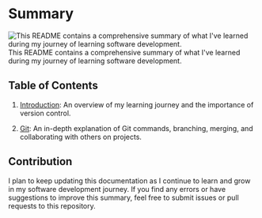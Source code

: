 # Summary
![This README contains a comprehensive summary of what I've learned during my journey of learning software development.](https://github.com/Your_Repository_Name/Your_GIF_Name.gif)
This README contains a comprehensive summary of what I've learned during my journey of learning software development.

## Table of Contents

1. [Introduction](./Introduction.md): An overview of my learning journey and the importance of version control.

2. [Git](./Git.md): An in-depth explanation of Git commands, branching, merging, and collaborating with others on projects.

<!-- 3. [HTML and CSS](./02_html_and_css.md): What I learned about building the structure and styling web pages using HTML and CSS.

4. [JavaScript](./03_javascript.md): An explanation of JavaScript fundamentals, including variables, functions, and DOM manipulation.

5. [Frontend Frameworks](./04_frontend_frameworks.md): An overview of popular frontend frameworks like React and Vue.js and how to build interactive web applications.

6. [Backend Development](./05_backend_development.md): Understanding server-side programming, databases, and building APIs.

7. [Testing](./07_testing.md): What I learned about writing and running tests to ensure code quality.

8. [Deployment](./08_deployment.md): How to deploy web applications to servers or platforms like Heroku and Netlify.

9. [Continuous Integration and Continuous Deployment (CI/CD)](./09_ci_cd.md): An overview of CI/CD pipelines and automating the development workflow.

10. [Project Management](./10_project_management.md): How to effectively manage projects, use issue trackers, and work in teams.

11. [Design Patterns](./11_design_patterns.md): Understanding common software design patterns for writing scalable and maintainable code.

12. [Security](./12_security.md): An introduction to web application security, including best practices and common vulnerabilities.

13. [Documentation](./13_documentation.md): The importance of clear and comprehensive documentation in software development.

14. [Clean Code](./14_clean_code.md): Principles and practices for writing clean and readable code.

15. [Software Development Life Cycle](./15_sdlc.md): An overview of the software development life cycle and its phases.

16. [Agile Methodology](./16_agile_methodology.md): Understanding Agile principles and practices for iterative development. -->

## Contribution

I plan to keep updating this documentation as I continue to learn and grow in my software development journey. If you find any errors or have suggestions to improve this summary, feel free to submit issues or pull requests to this repository.

